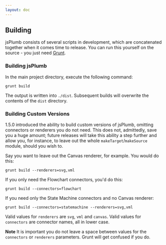 ```yaml
---
layout: doc
---
```


## Building

jsPlumb consists of several scripts in development, which are concatenated together when it comes time to release.  You can run this yourself on the source - you just need [Grunt](https://github.com/gruntjs/grunt).  


### Building jsPlumb

In the main project directory, execute the following command:

    grunt build   
    
The output is written into `./dist`. Subsequent builds will overwrite the contents of the `dist` directory.


### Building Custom Versions

1.5.0 introduced the ability to build custom versions of jsPlumb, omitting connectors or renderers you do not need.  This does not, admittedly, save you a huge amount; future releases will take this ability a step further and allow you, for instance, to leave out the whole `makeTarget`/`makeSource` module, should you wish to.

Say you want to leave out the Canvas renderer, for example. You would do this:

    grunt build --renderers=svg,vml
    
If you only need the Flowchart connectors, you'd do this:

    grunt build --connectors=flowchart
    
If you need only the State Machine connectors and no Canvas renderer:

    grunt build --connectors=statemachine --renderers=svg,vml
    
Valid values for `renderers` are `svg`, `vml` and `canvas`. Valid values for `connectors` are connector names, all in lower case.

**Note** It is important you do not leave a space between values for the `connectors` or `renderers` parameters. Grunt will get confused if you do.

